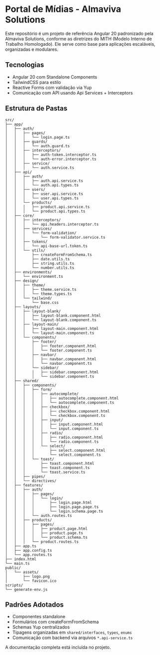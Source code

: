 # Portal de Mídias - Almaviva Solutions

Este repositório é um projeto de referência Angular 20 padronizado pela Almaviva Solutions, conforme as diretrizes do MITH (Modelo Interno de Trabalho Homologado). Ele serve como base para aplicações escaláveis, organizadas e modulares.

## Tecnologias

- Angular 20 com Standalone Components
- TailwindCSS para estilo
- Reactive Forms com validação via Yup
- Comunicação com API usando Api Services + Interceptors

## Estrutura de Pastas

```
src/
├── app/
│   ├── auth/
│   │   ├── pages/
│   │   │   └── login.page.ts
│   │   ├── guards/
│   │   │   └── auth.guard.ts
│   │   ├── interceptors/
│   │   │   ├── auth-token.interceptor.ts
│   │   │   └── auth-error.interceptor.ts
│   │   ├── service/
│   │   │   └── auth.service.ts
│   ├── api/
│   │   ├── auth/
│   │   │   ├── auth.api.service.ts
│   │   │   └── auth.api.types.ts
│   │   ├── users/
│   │   │   ├── user.api.service.ts
│   │   │   └── user.api.types.ts
│   │   └── products/
│   │   │   ├── product.api.service.ts
│   │   │   └── product.api.types.ts
│   ├── core/
│   │   ├── interceptors/
│   │   │   └── api.headers.interceptor.ts
│   │   ├── services/
│   │   │   └── form-validation/
│   │   │       └── form-validator.service.ts
│   │   ├── tokens/
│   │   │   └── api-base-url.token.ts
│   │   └── utils/
│   │       ├── createFormFromSchema.ts
│   │       ├── date.utils.ts
│   │       ├── string.utils.ts
│   │       └── number.utils.ts
│   ├── environments/
│   │   └── environment.ts
│   ├── design/
│   │   ├── theme/
│   │   │   ├── theme.service.ts
│   │   │   └── theme.types.ts
│   │   └── tailwind/
│   │       └── base.css
│   ├── layouts/
│   │   ├── layout-blank/
│   │   │   ├── layout-blank.component.html
│   │   │   └── layout-blank.component.ts
│   │   ├── layout-main/
│   │   │   ├── layout-main.component.html
│   │   │   └── layout-main.component.ts
│   │   └── components/
│   │       ├── footer/
│   │       │   ├── footer.component.html
│   │       │   └── footer.component.ts
│   │       ├── navbar/
│   │       │   ├── navbar.component.html
│   │       │   └── navbar.component.ts
│   │       └── sidebar/
│   │       │   ├── sidebar.component.html
│   │       │   └── sidebar.component.ts
│   ├── shared/
│   │   ├── components/
│   │   │   ├── form/
│   │   │   │   ├── autocomplete/
│   │   │   │   │   ├── autocomplete.component.html
│   │   │   │   │   └── autocomplete.component.ts
│   │   │   │   ├── checkbox/
│   │   │   │   │   ├── checkbox.component.html
│   │   │   │   │   └── checkbox.component.ts
│   │   │   │   ├── input/
│   │   │   │   │   ├── input.component.html
│   │   │   │   │   └── input.component.ts
│   │   │   │   ├── radio/
│   │   │   │   │   ├── radio.component.html
│   │   │   │   │   └── radio.component.ts
│   │   │   │   └── select/
│   │   │   │       ├── select.component.html
│   │   │   │       └── select.component.ts
│   │   │   └── toast/
│   │   │       ├── toast.component.html
│   │   │       ├── toast.component.ts
│   │   │       └── toast.service.ts
│   │   ├── pipes/
│   │   └── directives/
│   ├── features/
│   │   ├── auth/
│   │   │   ├── pages/
│   │   │   │   └── login/
│   │   │   │       ├── login.page.html
│   │   │   │       ├── login.page.page.ts
│   │   │   │       └── login.schema.page.ts
│   │   │   └── auth.routes.ts
│   │   ├── products/
│   │   │   ├── pages/
│   │   │   │   ├── product.page.html
│   │   │   │   ├── product.page.ts
│   │   │   │   └── product.schema.ts
│   │   │   └── product.routes.ts
│   ├── app.ts
│   ├── app.config.ts
│   └── app.routes.ts
├── index.html
└── main.ts
public/
│   └── assets/
│       ├── logo.png
│       └── favicon.ico
scripts/
└── generate-env.js
```


## Padrões Adotados

- Componentes standalone
- Formulários com createFormFromSchema
- Schemas Yup centralizados
- Tipagens organizadas em `shared/interfaces`, `types`, `enums`
- Comunicação com backend via arquivos `*.api-service.ts`

A documentação completa está incluída no projeto.


